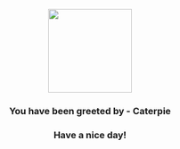 <p align="center">
            <img src="https://raw.githubusercontent.com/PokeAPI/sprites/master/sprites/pokemon/10.png" width="150" height="150">
          </p>
          <h3 align="center">You have been greeted by - <b>Caterpie</b></h3>
          <h3 align="center">Have a nice day!</h3>
        
